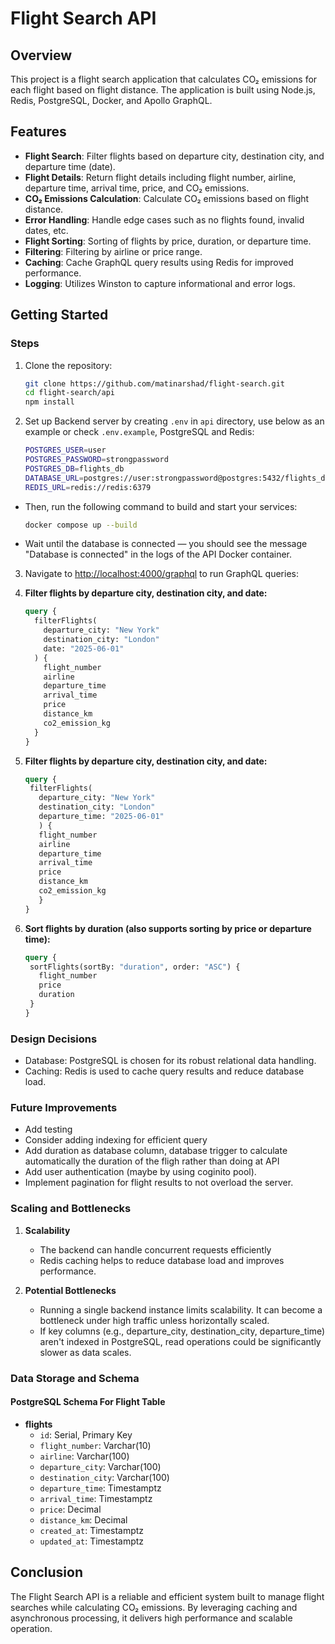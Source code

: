 # Flight Search API

## Overview

This project is a flight search application that calculates CO₂ emissions for each flight based on flight distance. The application is built using Node.js, Redis, PostgreSQL, Docker, and Apollo GraphQL.

## Features

- **Flight Search**: Filter flights based on departure city, destination city, and departure time (date).
- **Flight Details**: Return flight details including flight number, airline, departure time, arrival time, price, and CO₂ emissions.
- **CO₂ Emissions Calculation**: Calculate CO₂ emissions based on flight distance.
- **Error Handling**: Handle edge cases such as no flights found, invalid dates, etc.
- **Flight Sorting**: Sorting of flights by price, duration, or departure time.
- **Filtering**: Filtering by airline or price range.
- **Caching**: Cache GraphQL query results using Redis for improved performance.
- **Logging**: Utilizes Winston to capture informational and error logs.

## Getting Started

### Steps
1. Clone the repository:
   ```bash
   git clone https://github.com/matinarshad/flight-search.git
   cd flight-search/api
   npm install

2. Set up Backend server by creating `.env` in `api` directory, use below as an example or check `.env.example`, PostgreSQL and Redis:
   ```bash
   POSTGRES_USER=user
   POSTGRES_PASSWORD=strongpassword
   POSTGRES_DB=flights_db
   DATABASE_URL=postgres://user:strongpassword@postgres:5432/flights_db
   REDIS_URL=redis://redis:6379

- Then, run the following command to build and start your services:
  ```bash
  docker compose up --build

- Wait until the database is connected — you should see the message "Database is connected" in the logs of the API Docker container.

3. Navigate to [http://localhost:4000/graphql](http://localhost:4000/graphql) to run GraphQL queries:

4. **Filter flights by departure city, destination city, and date:**

   ```graphql
   query {
     filterFlights(
       departure_city: "New York"
       destination_city: "London"
       date: "2025-06-01"
     ) {
       flight_number
       airline
       departure_time
       arrival_time
       price
       distance_km
       co2_emission_kg
     }
   }

5. **Filter flights by departure city, destination city, and date:**

   ```graphql
   query {
    filterFlights(
      departure_city: "New York"
      destination_city: "London"
      departure_time: "2025-06-01"
      ) {
      flight_number
      airline
      departure_time
      arrival_time
      price
      distance_km
      co2_emission_kg
      }
   }

6. **Sort flights by duration (also supports sorting by price or departure time):**

   ```graphql
   query {
    sortFlights(sortBy: "duration", order: "ASC") {
      flight_number
      price
      duration
    }
   }

### Design Decisions
- Database: PostgreSQL is chosen for its robust relational data handling.
- Caching: Redis is used to cache query results and reduce database load.
### Future Improvements
- Add testing
- Consider adding indexing for efficient query
- Add duration as database column, database trigger to calculate automatically the duration of the fligh rather than doing at API
- Add user authentication (maybe by using coginito pool).
- Implement pagination for flight results to not overload the server.

### Scaling and Bottlenecks

1. **Scalability**
   - The backend can handle concurrent requests efficiently 
   - Redis caching helps to reduce database load and improves performance.

2. **Potential Bottlenecks**
   - Running a single backend instance limits scalability. It can become a bottleneck under high traffic unless horizontally scaled.
   - If key columns (e.g., departure_city, destination_city, departure_time) aren't indexed in PostgreSQL, read operations could be significantly slower as data scales.


### Data Storage and Schema

#### PostgreSQL Schema For Flight Table

- **flights**
  - `id`: Serial, Primary Key
  - `flight_number`: Varchar(10)
  - `airline`: Varchar(100)
  - `departure_city`: Varchar(100)
  - `destination_city`: Varchar(100)
  - `departure_time`: Timestamptz
  - `arrival_time`: Timestamptz
  - `price`: Decimal
  - `distance_km`: Decimal
  - `created_at`: Timestamptz
  - `updated_at`: Timestamptz

## Conclusion

The Flight Search API is a reliable and efficient system built to manage flight searches while calculating CO₂ emissions. By leveraging caching and asynchronous processing, it delivers high performance and scalable operation.
